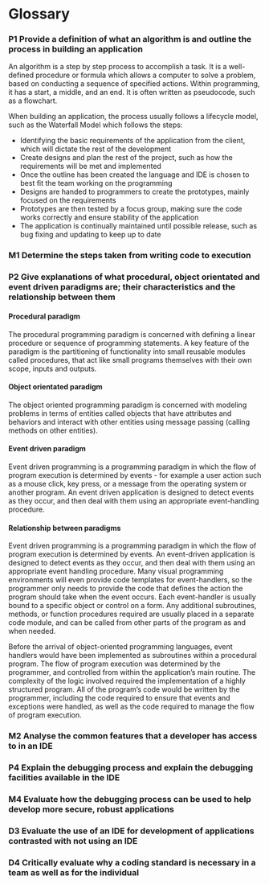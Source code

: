 # Glossary

### P1 Provide a definition of what an algorithm is and outline the process in building an application

An algorithm is a step by step process to accomplish a task. It is a well-defined procedure or formula which allows a computer to solve a problem, based on conducting a sequence of specified actions. Within programming, it has a start, a middle, and an end. It is often written as pseudocode, such as a flowchart.

When building an application, the process usually follows a lifecycle model, such as the Waterfall Model which follows the steps:
- Identifying the basic requirements of the application from the client, which will dictate the rest of the development
- Create designs and plan the rest of the project, such as how the requirements will be met and implemented
- Once the outline has been created the language and IDE is chosen to best fit the team working on the programming
- Designs are handed to programmers to create the prototypes, mainly focused on the requirements
- Prototypes are then tested by a focus group, making sure the code works correctly and ensure stability of the application
- The application is continually maintained until possible release, such as bug fixing and updating to keep up to date


### M1 Determine the steps taken from writing code to execution


### P2 Give explanations of what procedural, object orientated and event driven paradigms are; their characteristics and the relationship between them

#### Procedural paradigm
The procedural programming paradigm is concerned with defining a linear procedure or sequence of programming statements. A key feature of the paradigm is the partitioning of functionality into small reusable modules called procedures, that act like small programs themselves with their own scope, inputs and outputs.

#### Object orientated paradigm
The object oriented programming paradigm is concerned with modeling problems in terms of entities called objects that have attributes and behaviors and interact with other entities using message passing (calling methods on other entities).

#### Event driven paradigm
Event driven programming is a programming paradigm in which the flow of program execution is determined by events - for example a user action such as a mouse click, key press, or a message from the operating system or another program. An event driven application is designed to detect events as they occur, and then deal with them using an appropriate event-handling procedure. 

#### Relationship between paradigms
Event driven programming is a programming paradigm in which the flow of program execution is determined by events. An event-driven application is designed to detect events as they occur, and then deal with them using an appropriate event handling procedure. Many visual programming environments will even provide code templates for event-handlers, so the programmer only needs to provide the code that defines the action the program should take when the event occurs. Each event-handler is usually bound to a specific object or control on a form. Any additional subroutines, methods, or function procedures required are usually placed in a separate code module, and can be called from other parts of the program as and when needed.


Before the arrival of object-oriented programming languages, event handlers would have been implemented as subroutines within a procedural program. The flow of program execution was determined by the programmer, and controlled from within the application’s main routine. The complexity of the logic involved required the implementation of a highly structured program. All of the program’s code would be written by the programmer, including the code required to ensure that events and exceptions were handled, as well as the code required to manage the flow of program execution.


### M2 Analyse the common features that a developer has access to in an IDE


### P4 Explain the debugging process and explain the debugging facilities available in the IDE


### M4 Evaluate how the debugging process can be used to help develop more secure, robust applications


### D3 Evaluate the use of an IDE for development of applications contrasted with not using an IDE


### D4 Critically evaluate why a coding standard is necessary in a team as well as for the individual

